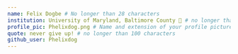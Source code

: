 ```yaml
---
name: Felix Dogbe # No longer than 28 characters
institution: University of Maryland, Baltimore County 🚩 # no longer than 58 characters
profile_pic: Phelixdog.png # Name and extension of your profile picture(ex. mona.png)
quote: never give up! # no longer than 100 characters
github_user: Phelixdog
---
```

